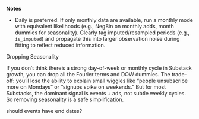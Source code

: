 **Notes**

- Daily is preferred. If only monthly data are available, run a monthly mode with equivalent likelihoods (e.g., NegBin on monthly adds, month dummies for seasonality). Clearly tag imputed/resampled periods (e.g., `is_imputed`) and propagate this into larger observation noise during fitting to reflect reduced information.

Dropping Seasonality

If you don’t think there’s a strong day-of-week or monthly cycle in Substack growth, you can drop all the Fourier terms and DOW dummies. The trade-off: you’ll lose the ability to explain small wiggles like “people unsubscribe more on Mondays” or “signups spike on weekends.” But for most Substacks, the dominant signal is events + ads, not subtle weekly cycles. So removing seasonality is a safe simplification.

should events have end dates?
